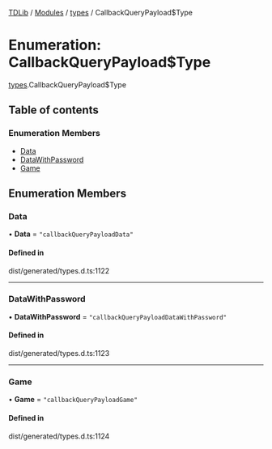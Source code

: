 [TDLib](../README.md) / [Modules](../modules.md) / [types](../modules/types.md) / CallbackQueryPayload$Type

# Enumeration: CallbackQueryPayload$Type

[types](../modules/types.md).CallbackQueryPayload$Type

## Table of contents

### Enumeration Members

- [Data](types.CallbackQueryPayload_Type.md#data)
- [DataWithPassword](types.CallbackQueryPayload_Type.md#datawithpassword)
- [Game](types.CallbackQueryPayload_Type.md#game)

## Enumeration Members

### Data

• **Data** = ``"callbackQueryPayloadData"``

#### Defined in

dist/generated/types.d.ts:1122

___

### DataWithPassword

• **DataWithPassword** = ``"callbackQueryPayloadDataWithPassword"``

#### Defined in

dist/generated/types.d.ts:1123

___

### Game

• **Game** = ``"callbackQueryPayloadGame"``

#### Defined in

dist/generated/types.d.ts:1124
